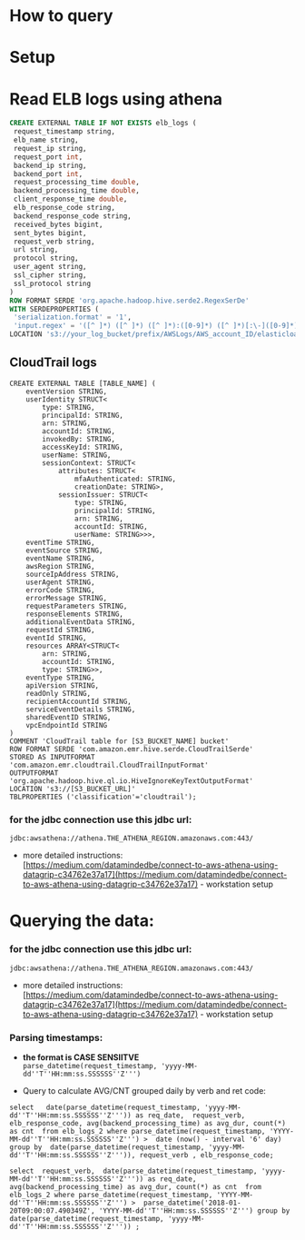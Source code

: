 # How to query

# Setup



# Read ELB logs using athena
```sql
CREATE EXTERNAL TABLE IF NOT EXISTS elb_logs (
 request_timestamp string,
 elb_name string,
 request_ip string,
 request_port int,
 backend_ip string,
 backend_port int,
 request_processing_time double,
 backend_processing_time double,
 client_response_time double,
 elb_response_code string,
 backend_response_code string,
 received_bytes bigint,
 sent_bytes bigint,
 request_verb string,
 url string,
 protocol string,
 user_agent string,
 ssl_cipher string,
 ssl_protocol string
)
ROW FORMAT SERDE 'org.apache.hadoop.hive.serde2.RegexSerDe'
WITH SERDEPROPERTIES (
 'serialization.format' = '1',
 'input.regex' = '([^ ]*) ([^ ]*) ([^ ]*):([0-9]*) ([^ ]*)[:\-]([0-9]*) ([-.0-9]*) ([-.0-9]*) ([-.0-9]*) (|[-0-9]*) (-|[-0-9]*) ([-0-9]*) ([-0-9]*) \\\"([^ ]*) ([^ ]*) (- |[^ ]*)\\\" (\"[^\"]*\") ([A-Z0-9-]+) ([A-Za-z0-9.-]*)$' )
LOCATION 's3://your_log_bucket/prefix/AWSLogs/AWS_account_ID/elasticloadbalancing/';
```

##  CloudTrail logs

```
CREATE EXTERNAL TABLE [TABLE_NAME] (
    eventVersion STRING,
    userIdentity STRUCT<
        type: STRING,
        principalId: STRING,
        arn: STRING,
        accountId: STRING,
        invokedBy: STRING,
        accessKeyId: STRING,
        userName: STRING,
        sessionContext: STRUCT<
            attributes: STRUCT<
                mfaAuthenticated: STRING,
                creationDate: STRING>,
            sessionIssuer: STRUCT<
                type: STRING,
                principalId: STRING,
                arn: STRING,
                accountId: STRING,
                userName: STRING>>>,
    eventTime STRING,
    eventSource STRING,
    eventName STRING,
    awsRegion STRING,
    sourceIpAddress STRING,
    userAgent STRING,
    errorCode STRING,
    errorMessage STRING,
    requestParameters STRING,
    responseElements STRING,
    additionalEventData STRING,
    requestId STRING,
    eventId STRING,
    resources ARRAY<STRUCT<
        arn: STRING,
        accountId: STRING,
        type: STRING>>,
    eventType STRING,
    apiVersion STRING,
    readOnly STRING,
    recipientAccountId STRING,
    serviceEventDetails STRING,
    sharedEventID STRING,
    vpcEndpointId STRING
)
COMMENT 'CloudTrail table for [S3_BUCKET_NAME] bucket'
ROW FORMAT SERDE 'com.amazon.emr.hive.serde.CloudTrailSerde'
STORED AS INPUTFORMAT 'com.amazon.emr.cloudtrail.CloudTrailInputFormat'
OUTPUTFORMAT 'org.apache.hadoop.hive.ql.io.HiveIgnoreKeyTextOutputFormat'
LOCATION 's3://[S3_BUCKET_URL]'
TBLPROPERTIES ('classification'='cloudtrail');
```


### for the jdbc connection use this jdbc url:

`jdbc:awsathena://athena.THE_ATHENA_REGION.amazonaws.com:443/`  

* more detailed instructions:  
 [https://medium.com/datamindedbe/connect-to-aws-athena-using-datagrip-c34762e37a17](https://medium.com/datamindedbe/connect-to-aws-athena-using-datagrip-c34762e37a17) - workstation setup  



# Querying the data:  

### for the jdbc connection use this jdbc url:

`jdbc:awsathena://athena.THE_ATHENA_REGION.amazonaws.com:443/`  

* more detailed instructions:  
 [https://medium.com/datamindedbe/connect-to-aws-athena-using-datagrip-c34762e37a17](https://medium.com/datamindedbe/connect-to-aws-athena-using-datagrip-c34762e37a17) - workstation setup  


### Parsing timestamps:
 *  **the format is CASE SENSIITVE**      
`parse_datetime(request_timestamp, 'yyyy-MM-dd''T''HH:mm:ss.SSSSSS''Z''')` 

* Query to calculate AVG/CNT grouped daily by verb and ret code:  
```
select   date(parse_datetime(request_timestamp, 'yyyy-MM-dd''T''HH:mm:ss.SSSSSS''Z''')) as req_date,  request_verb, elb_response_code, avg(backend_processing_time) as avg_dur, count(*) as cnt  from elb_logs_2 where parse_datetime(request_timestamp, 'YYYY-MM-dd''T''HH:mm:ss.SSSSSS''Z''') >  date (now() - interval '6' day) group by  date(parse_datetime(request_timestamp, 'yyyy-MM-dd''T''HH:mm:ss.SSSSSS''Z''')), request_verb , elb_response_code;
```

```
select  request_verb,  date(parse_datetime(request_timestamp, 'yyyy-MM-dd''T''HH:mm:ss.SSSSSS''Z''')) as req_date,  avg(backend_processing_time) as avg_dur, count(*) as cnt  from elb_logs_2 where parse_datetime(request_timestamp, 'YYYY-MM-dd''T''HH:mm:ss.SSSSSS''Z''') >  parse_datetime('2018-01-20T09:00:07.490349Z', 'YYYY-MM-dd''T''HH:mm:ss.SSSSSS''Z''') group by date(parse_datetime(request_timestamp, 'yyyy-MM-dd''T''HH:mm:ss.SSSSSS''Z''')) ;
```




